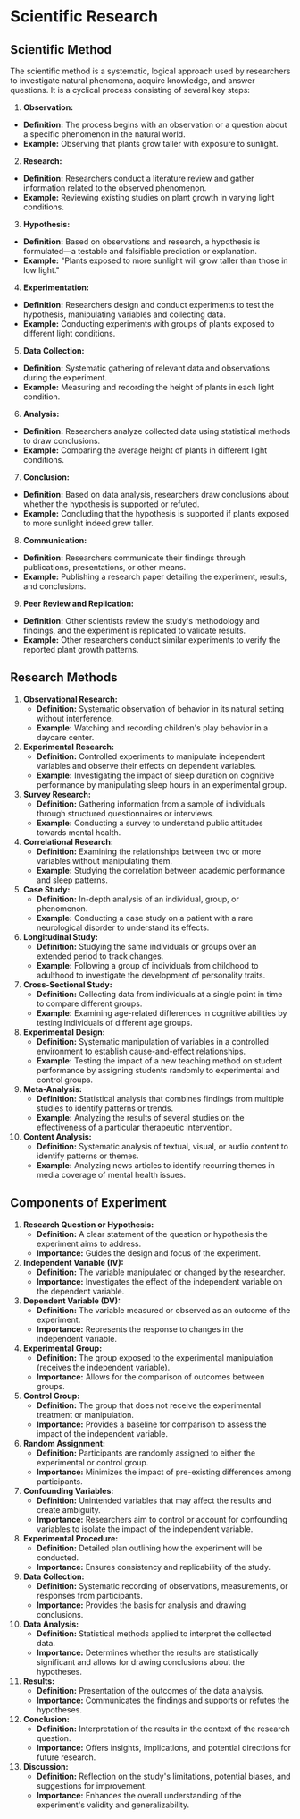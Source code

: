 # Scientific Research 

## Scientific Method

The scientific method is a systematic, logical approach used by researchers to investigate natural phenomena, acquire knowledge, and answer questions. It is a cyclical process consisting of several key steps:
1. **Observation:**
  - **Definition:** The process begins with an observation or a question about a specific phenomenon in the natural world.
  - **Example:** Observing that plants grow taller with exposure to sunlight.
2. **Research:**
  - **Definition:** Researchers conduct a literature review and gather information related to the observed phenomenon.
  - **Example:** Reviewing existing studies on plant growth in varying light conditions.
3. **Hypothesis:**
  - **Definition:** Based on observations and research, a hypothesis is formulated—a testable and falsifiable prediction or explanation.
  - **Example:** "Plants exposed to more sunlight will grow taller than those in low light."
4. **Experimentation:**
  - **Definition:** Researchers design and conduct experiments to test the hypothesis, manipulating variables and collecting data.
  - **Example:** Conducting experiments with groups of plants exposed to different light conditions.
5. **Data Collection:**
  - **Definition:** Systematic gathering of relevant data and observations during the experiment.
  - **Example:** Measuring and recording the height of plants in each light condition.
6. **Analysis:**
  - **Definition:** Researchers analyze collected data using statistical methods to draw conclusions.
  - **Example:** Comparing the average height of plants in different light conditions.
7. **Conclusion:**
  - **Definition:** Based on data analysis, researchers draw conclusions about whether the hypothesis is supported or refuted.
  - **Example:** Concluding that the hypothesis is supported if plants exposed to more sunlight indeed grew taller.
8. **Communication:**
  - **Definition:** Researchers communicate their findings through publications, presentations, or other means.
  - **Example:** Publishing a research paper detailing the experiment, results, and conclusions.
9. **Peer Review and Replication:**
  - **Definition:** Other scientists review the study's methodology and findings, and the experiment is replicated to validate results.
  - **Example:** Other researchers conduct similar experiments to verify the reported plant growth patterns.

## Research Methods

1. **Observational Research:**
   - **Definition:** Systematic observation of behavior in its natural setting without interference.
   - **Example:** Watching and recording children's play behavior in a daycare center.
2. **Experimental Research:**
   - **Definition:** Controlled experiments to manipulate independent variables and observe their effects on dependent variables.
   - **Example:** Investigating the impact of sleep duration on cognitive performance by manipulating sleep hours in an experimental group.
3. **Survey Research:**
   - **Definition:** Gathering information from a sample of individuals through structured questionnaires or interviews.
   - **Example:** Conducting a survey to understand public attitudes towards mental health.
4. **Correlational Research:**
   - **Definition:** Examining the relationships between two or more variables without manipulating them.
   - **Example:** Studying the correlation between academic performance and sleep patterns.
5. **Case Study:**
   - **Definition:** In-depth analysis of an individual, group, or phenomenon.
   - **Example:** Conducting a case study on a patient with a rare neurological disorder to understand its effects.
6. **Longitudinal Study:**
   - **Definition:** Studying the same individuals or groups over an extended period to track changes.
   - **Example:** Following a group of individuals from childhood to adulthood to investigate the development of personality traits.
7. **Cross-Sectional Study:**
   - **Definition:** Collecting data from individuals at a single point in time to compare different groups.
   - **Example:** Examining age-related differences in cognitive abilities by testing individuals of different age groups.
8. **Experimental Design:**
   - **Definition:** Systematic manipulation of variables in a controlled environment to establish cause-and-effect relationships.
   - **Example:** Testing the impact of a new teaching method on student performance by assigning students randomly to experimental and control groups.
9. **Meta-Analysis:**
   - **Definition:** Statistical analysis that combines findings from multiple studies to identify patterns or trends.
   - **Example:** Analyzing the results of several studies on the effectiveness of a particular therapeutic intervention.
10. **Content Analysis:**
    - **Definition:** Systematic analysis of textual, visual, or audio content to identify patterns or themes.
    - **Example:** Analyzing news articles to identify recurring themes in media coverage of mental health issues.

## Components of Experiment

1. **Research Question or Hypothesis:**
   - **Definition:** A clear statement of the question or hypothesis the experiment aims to address.
   - **Importance:** Guides the design and focus of the experiment.
2. **Independent Variable (IV):**
   - **Definition:** The variable manipulated or changed by the researcher.
   - **Importance:** Investigates the effect of the independent variable on the dependent variable.
3. **Dependent Variable (DV):**
   - **Definition:** The variable measured or observed as an outcome of the experiment.
   - **Importance:** Represents the response to changes in the independent variable.
4. **Experimental Group:**
   - **Definition:** The group exposed to the experimental manipulation (receives the independent variable).
   - **Importance:** Allows for the comparison of outcomes between groups.
5. **Control Group:**
   - **Definition:** The group that does not receive the experimental treatment or manipulation.
   - **Importance:** Provides a baseline for comparison to assess the impact of the independent variable.
6. **Random Assignment:**
   - **Definition:** Participants are randomly assigned to either the experimental or control group.
   - **Importance:** Minimizes the impact of pre-existing differences among participants.
7. **Confounding Variables:**
   - **Definition:** Unintended variables that may affect the results and create ambiguity.
   - **Importance:** Researchers aim to control or account for confounding variables to isolate the impact of the independent variable.
8. **Experimental Procedure:**
   - **Definition:** Detailed plan outlining how the experiment will be conducted.
   - **Importance:** Ensures consistency and replicability of the study.
9. **Data Collection:**
   - **Definition:** Systematic recording of observations, measurements, or responses from participants.
   - **Importance:** Provides the basis for analysis and drawing conclusions.
10. **Data Analysis:**
    - **Definition:** Statistical methods applied to interpret the collected data.
    - **Importance:** Determines whether the results are statistically significant and allows for drawing conclusions about the hypotheses.
11. **Results:**
    - **Definition:** Presentation of the outcomes of the data analysis.
    - **Importance:** Communicates the findings and supports or refutes the hypotheses.
12. **Conclusion:**
    - **Definition:** Interpretation of the results in the context of the research question.
    - **Importance:** Offers insights, implications, and potential directions for future research.
13. **Discussion:**
    - **Definition:** Reflection on the study's limitations, potential biases, and suggestions for improvement.
    - **Importance:** Enhances the overall understanding of the experiment's validity and generalizability.

